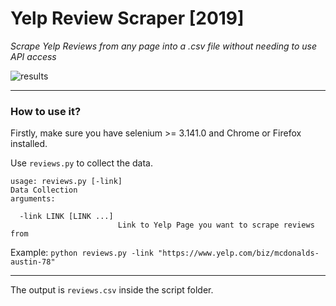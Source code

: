 # Yelp Review Scraper [2019]

_Scrape Yelp Reviews from any page into a .csv file without needing to use API access_

![results](https://i.imgur.com/3d8mlwe.jpg)
____

### How to use it?

Firstly, make sure you have selenium >= 3.141.0 and Chrome or Firefox installed.

Use `reviews.py` to collect the data. 
```
usage: reviews.py [-link]
Data Collection
arguments:

  -link LINK [LINK ...]
                        Link to Yelp Page you want to scrape reviews from
```
Example: ```python reviews.py -link "https://www.yelp.com/biz/mcdonalds-austin-78"```
____
The output is `reviews.csv` inside the script folder.
